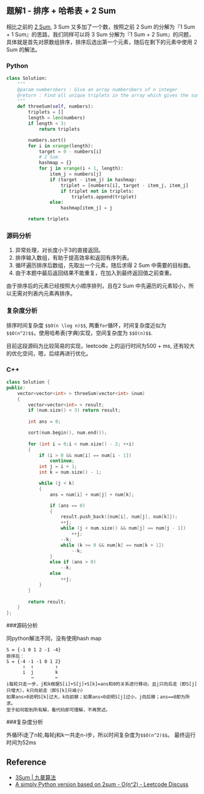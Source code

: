 ## 题解1 - 排序 + 哈希表 + 2 Sum  

相比之前的 [2 Sum](http://algorithm.yuanbin.me/zh-hans/integer_array/2_sum.html), 3 Sum 又多加了一个数，按照之前 2 Sum 的分解为『1 Sum + 1 Sum』的思路，我们同样可以将 3 Sum 分解为『1 Sum + 2 Sum』的问题，具体就是首先对原数组排序，排序后选出第一个元素，随后在剩下的元素中使用 2 Sum 的解法。

### Python  

```python
class Solution:
    """
    @param numbersbers : Give an array numbersbers of n integer
    @return : Find all unique triplets in the array which gives the sum of zero.
    """
    def threeSum(self, numbers):
        triplets = []
        length = len(numbers)
        if length < 3:
            return triplets

        numbers.sort()
        for i in xrange(length):
            target = 0 - numbers[i]
            # 2 Sum
            hashmap = {}
            for j in xrange(i + 1, length):
                item_j = numbers[j]
                if (target - item_j) in hashmap:
                    triplet = [numbers[i], target - item_j, item_j]
                    if triplet not in triplets:
                        triplets.append(triplet)
                else:
                    hashmap[item_j] = j

        return triplets
```

### 源码分析  

1. 异常处理，对长度小于3的直接返回。
2. 排序输入数组，有助于提高效率和返回有序列表。
3. 循环遍历排序后数组，先取出一个元素，随后求得 2 Sum 中需要的目标数。
4. 由于本题中最后返回结果不能重复，在加入到最终返回值之前查重。

由于排序后的元素已经按照大小顺序排列，且在2 Sum 中先遍历的元素较小，所以无需对列表内元素再排序。

### 复杂度分析  

排序时间复杂度 `$$O(n \log n)$$`, 两重`for`循环，时间复杂度近似为 `$$O(n^2)$$`，使用哈希表(字典)实现，空间复杂度为 `$$O(n)$$`.

目前这段源码为比较简易的实现，leetcode 上的运行时间为500 + ms, 还有较大的优化空间，嗯，后续再进行优化。

### C++ 
```c++
class Solution {
public:
    vector<vector<int> > threeSum(vector<int> &num) 
    {
        vector<vector<int> > result;
        if (num.size() < 3) return result;
        
        int ans = 0;

        sort(num.begin(), num.end());
        
        for (int i = 0;i < num.size() - 2; ++i)
        {
            if (i > 0 && num[i] == num[i - 1])  
                continue;
            int j = i + 1;
            int k = num.size() - 1;

            while (j < k)
            {
                ans = num[i] + num[j] + num[k];

                if (ans == 0)
                {
                    result.push_back({num[i], num[j], num[k]});
                    ++j;
                    while (j < num.size() && num[j] == num[j - 1])
                        ++j;
                    --k;
                    while (k >= 0 && num[k] == num[k + 1])
                        --k;
                }
                else if (ans > 0) 
                    --k;
                else 
                    ++j;
            }
        }
        
        return result;
    }
};
```
###源码分析  

同python解法不同，没有使用hash map
```
S = {-1 0 1 2 -1 -4}
排序后：
S = {-4 -1 -1 0 1 2}
      ↑  ↑        ↑
      i  j        k
         →        ←
i每轮只走一步，j和k根据S[i]+S[j]+S[k]=ans和0的关系进行移动，且j只向后走（即S[j]只增大），k只向前走（即S[k]只减小）
如果ans>0说明S[k]过大，k向前移；如果ans<0说明S[j]过小，j向后移；ans==0即为所求。
至于如何取到所有解，看代码即可理解，不再赘述。
```
###复杂度分析  

外循环i走了n轮,每轮j和k一共走n-i步，所以时间复杂度为`$$O(n^2)$$`。
最终运行时间为52ms
## Reference

- [3Sum | 九章算法](http://www.jiuzhang.com/solutions/3sum/)
- [A simply Python version based on 2sum - O(n^2) - Leetcode Discuss](https://leetcode.com/discuss/32455/a-simply-python-version-based-on-2sum-o-n-2)

